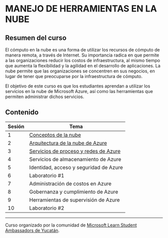 # MANEJO DE HERRAMIENTAS EN LA NUBE

## Resumen del curso

El cómputo en la nube es una forma de utilizar los recursos de cómputo de manera remota, a través de Internet. Su importancia radica en que permite a las organizaciones reducir los costos de infraestructura, al mismo tiempo que aumenta la flexibilidad y la agilidad en el desarrollo de aplicaciones. La nube permite que las organizaciones se concentren en sus negocios, en lugar de tener que preocuparse por la infraestructura de cómputo.

El objetivo de este curso es que los estudiantes aprendan a utilizar los servicios en la nube de Microsoft Azure, así como las herramientas que permiten administrar dichos servicios.

## Contenido

Sesión | Tema 
--- | --- 
 1 | [Conceptos de la nube](material/s1)
 2 | [Arquitectura de la nube de Azure](material/s2)
 3 | [Servicios de proceso y redes de Azure]()
 4 | Servicios de almacenamiento de Azure
 5 | Identidad, acceso y seguridad de Azure
 6 | Laboratorio #1
 7 | Administración de costos en Azure
 8 | Gobernanza y cumplimiento de Azure
 9 | Herramientas de supervisión de Azure
 10 | Laboratorio #2

---

Curso organizado por la comunidad  de [Microsoft Learn Student Ambassadors de Yucatán](https://beacons.ai/mlsayucatan).